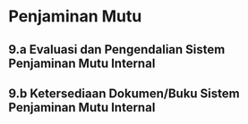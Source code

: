 # Penjaminan Mutu

## 9.a Evaluasi dan Pengendalian Sistem Penjaminan Mutu Internal

<!--@include: ./tabel-9a.md-->

## 9.b Ketersediaan Dokumen/Buku Sistem Penjaminan Mutu Internal

<!--@include: ./tabel-9b.md-->
